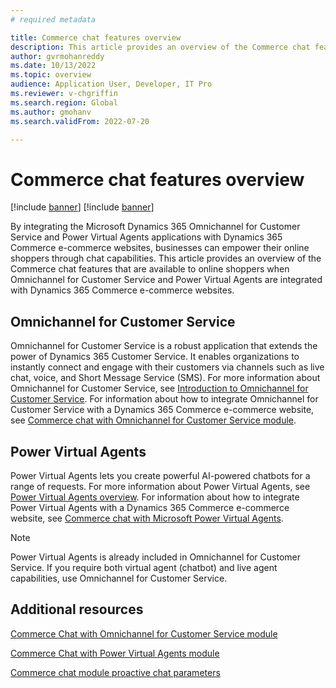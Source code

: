 ```yaml
---
# required metadata

title: Commerce chat features overview
description: This article provides an overview of the Commerce chat features that are available for online shoppers when the Microsoft Dynamics 365 Omnichannel for Customer Service and Power Virtual Agents applications are integrated with Dynamics 365 Commerce e-commerce websites.
author: gvrmohanreddy
ms.date: 10/13/2022
ms.topic: overview
audience: Application User, Developer, IT Pro
ms.reviewer: v-chgriffin
ms.search.region: Global
ms.author: gmohanv
ms.search.validFrom: 2022-07-20

---
```


# Commerce chat features overview

[!include [banner](includes/banner.md)]
[!include [banner](includes/preview-banner.md)]

By integrating the Microsoft Dynamics 365 Omnichannel for Customer Service and Power Virtual Agents applications with Dynamics 365 Commerce e-commerce websites, businesses can empower their online shoppers through chat capabilities. This article provides an overview of the Commerce chat features that are available to online shoppers when Omnichannel for Customer Service and Power Virtual Agents are integrated with Dynamics 365 Commerce e-commerce websites.

## Omnichannel for Customer Service

Omnichannel for Customer Service is a robust application that extends the power of Dynamics 365 Customer Service. It enables organizations to instantly connect and engage with their customers via channels such as live chat, voice, and Short Message Service (SMS). For more information about Omnichannel for Customer Service, see [Introduction to Omnichannel for Customer Service](/dynamics365/customer-service/introduction-omnichannel). For information about how to integrate Omnichannel for Customer Service with a Dynamics 365 Commerce e-commerce website, see [Commerce chat with Omnichannel for Customer Service module](commerce-chat-module.md).

## Power Virtual Agents

Power Virtual Agents lets you create powerful AI-powered chatbots for a range of requests. For more information about Power Virtual Agents, see [Power Virtual Agents overview](/power-virtual-agents/fundamentals-what-is-power-virtual-agents). For information about how to integrate Power Virtual Agents with a Dynamics 365 Commerce e-commerce website, see [Commerce chat with Microsoft Power Virtual Agents](chat-module-pva.md).

> [!NOTE]
> Power Virtual Agents is already included in Omnichannel for Customer Service. If you require both virtual agent (chatbot) and live agent capabilities, use Omnichannel for Customer Service.

## Additional resources

[Commerce Chat with Omnichannel for Customer Service module](commerce-chat-module.md)

[Commerce Chat with Power Virtual Agents module](chat-module-pva.md)

[Commerce chat module proactive chat parameters](chat-proactive-chat-parameters.md)
